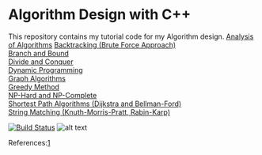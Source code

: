 # Algorithm Design with C++
This repository contains my tutorial code for my Algorithm design. 
[Analysis of Algorithms](src/Analysis_of_algorithms)
[Backtracking (Brute Force Approach) ](src/Backtracking_Brute_Force_Approach)  
[Branch and Bound](src/Branch_and_bound)  
[Divide and Conquer](src/Divide_and_conquer)  
[Dynamic Programming](src/Dynamic_programming/)  
[Graph Algorithms](src/Graph_Algorithms)  
[Greedy Method](src/Greedy_method)  
[NP-Hard and NP-Complete](src/NP-Hard_and_NP-Complete)  
[Shortest Path Algorithms (Dijkstra and Bellman-Ford)](src/Shortest_Path_Algorithms_Dijkstra_and_Bellman-Ford)  
[String Matching (Knuth-Morris-Pratt, Rabin-Karp)](src/String_Matching_(Knuth-Morris-Pratt_Rabin-Karp))  


[![Build Status](https://travis-ci.org/behnamasadi/data_structure_algorithm.svg?branch=master)](https://travis-ci.com/behnamasadi/data_structure_algorithm)
![alt text](https://img.shields.io/badge/license-BSD-blue.svg)

References:[1](https://www.youtube.com/watch?v=0IAPZzGSbME&list=PLDN4rrl48XKpZkf03iYFl-O29szjTrs_O)
	

